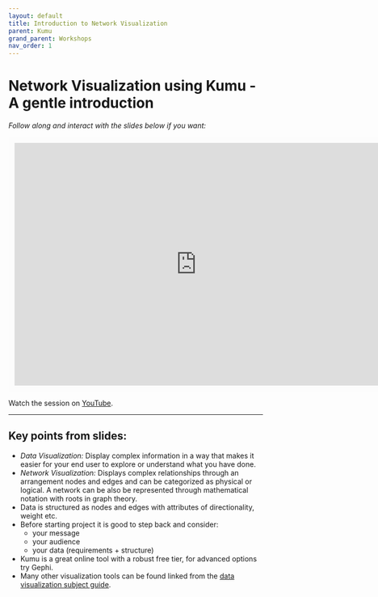 ```yaml
---
layout: default
title: Introduction to Network Visualization
parent: Kumu
grand_parent: Workshops
nav_order: 1
---
```


# Network Visualization using Kumu - A gentle introduction

*Follow along and interact with the slides below if you want:*
<br>

<iframe width="720" height="480" frameborder="0" marginheight="0" marginwidth="0" style="border:12px solid  #fcfcfc" src="https://meginwinnipeg.github.io/slides/uml_net.html"></iframe>

Watch the session on [YouTube](https://youtu.be/).
<hr>

## Key points from slides:

- _Data Visualization:_ Display complex information in a way that makes it easier for your end user to explore or understand what you have done.  
- _Network Visualization:_ Displays complex relationships through an arrangement nodes and edges and can be categorized as physical or logical. A network can be also be represented through mathematical notation with roots in graph theory. 
- Data is structured as nodes and edges with attributes of directionality, weight etc.  
- Before starting project it is good to step back and consider:  
	- your message  
    - your audience  
    - your data (requirements + structure)   
- Kumu is a great online tool with a robust free tier, for advanced options try Gephi.  
- Many other visualization tools can be found linked from the [data visualization subject guide](https://libguides.lib.umanitoba.ca/viz).  


